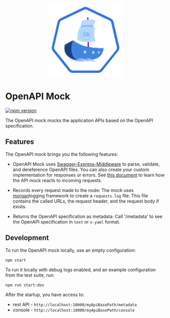 <p align="center">
 <img src="https://raw.githubusercontent.com/kyma-incubator/varkes/master/logos/logo_medium.png" width="235">
</p>

# OpenAPI Mock
[![npm version](https://badge.fury.io/js/varkes-openapi-mock.svg)](https://badge.fury.io/js/varkes-openapi-mock)

The OpenAPI mock mocks the application APIs based on the OpenAPI specification.

## Features

The OpenAPI mock brings you the following features:

- OpenAPI Mock uses [Swagger-Express-Middleware](https://github.com/BigstickCarpet/swagger-express-middleware) to parse, validate, and dereference OpenAPI files.  You can also create your custom implementation for responses or errors. See [this document](https://github.com/APIDevTools/swagger-express-middleware/blob/master/docs/middleware/mock.md) to learn how the API mock reacts to incoming requests.

- Records every request made to the node: The mock uses [morgan](https://www.npmjs.com/package/morgan)logging framework to create  a `requests.log` file. This file contains the called URLs, the request header, and the request body if exists.

- Returns the OpenAPI specification as metadata: Call '/metadata' to see the OpenAPI specification in `text` or `x-yaml` format.



## Development

To run the OpenAPI mock locally, use an empty configuration:
```
npm start

```
To run it locally with debug logs enabled, and an example configuration from the test suite, run:

```
npm run start:dev

```

After the startup, you have access to:

- rest API - `http://localhost:10000/myApiBasePath/metadata`
- console - `http://localhost:10000/myApiBasePath/console`




